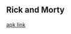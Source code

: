 ## Rick and Morty

<a href="https://drive.google.com/file/d/1t_OC9XltX-uVHu4UytTh-NCdRnyaOnBk/view?usp=sharing">apk link</a>
